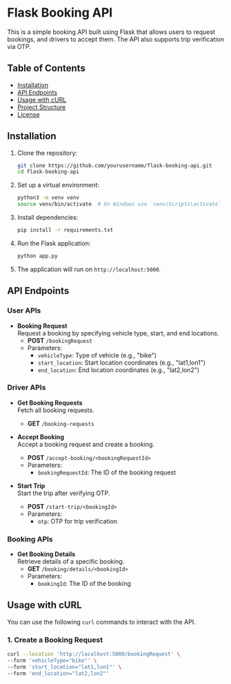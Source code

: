 # Flask Booking API

This is a simple booking API built using Flask that allows users to request bookings, and drivers to accept them. The API also supports trip verification via OTP.

## Table of Contents
- [Installation](#installation)
- [API Endpoints](#api-endpoints)
- [Usage with cURL](#usage-with-curl)
- [Project Structure](#project-structure)
- [License](#license)

## Installation

1. Clone the repository:
    ```bash
    git clone https://github.com/yourusername/flask-booking-api.git
    cd flask-booking-api
    ```

2. Set up a virtual environment:
    ```bash
    python3 -m venv venv
    source venv/bin/activate  # On Windows use `venv\Scripts\activate`
    ```

3. Install dependencies:
    ```bash
    pip install -r requirements.txt
    ```

4. Run the Flask application:
    ```bash
    python app.py
    ```

5. The application will run on `http://localhost:5000`.

## API Endpoints

### User APIs

- **Booking Request**  
  Request a booking by specifying vehicle type, start, and end locations.
  - **POST** `/bookingRequest`
  - Parameters:
    - `vehicleType`: Type of vehicle (e.g., "bike")
    - `start_location`: Start location coordinates (e.g., "lat1,lon1")
    - `end_location`: End location coordinates (e.g., "lat2,lon2")

### Driver APIs

- **Get Booking Requests**  
  Fetch all booking requests.
  - **GET** `/booking-requests`

- **Accept Booking**  
  Accept a booking request and create a booking.
  - **POST** `/accept-booking/<bookingRequestId>`
  - Parameters:
    - `bookingRequestId`: The ID of the booking request

- **Start Trip**  
  Start the trip after verifying OTP.
  - **POST** `/start-trip/<bookingId>`
  - Parameters:
    - `otp`: OTP for trip verification

### Booking APIs

- **Get Booking Details**  
  Retrieve details of a specific booking.
  - **GET** `/booking/details/<bookingId>`
  - Parameters:
    - `bookingId`: The ID of the booking

## Usage with cURL

You can use the following `curl` commands to interact with the API.

### 1. Create a Booking Request
```bash
curl --location 'http://localhost:5000/bookingRequest' \
--form 'vehicleType="bike"' \
--form 'start_location="lat1,lon1"' \
--form 'end_location="lat2,lon2"'
